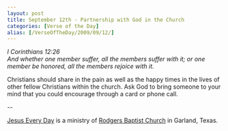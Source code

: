 ```yaml
---
layout: post
title: September 12th - Partnership with God in the Church
categories: [Verse of the Day]
alias: [/VerseOfTheDay/2009/09/12/]
---
```


_I Corinthians 12:26  
And whether one member suffer, all the members suffer with it; or
one member be honored, all the members rejoice with it._

Christians should share in the pain as well as the happy times in
the lives of other fellow Christians within the church. Ask God to
bring someone to your mind that you could encourage through a card or
phone call.

 --

<a href=http://jesuseveryday.net>Jesus Every Day</a> is a ministry of <a href=http://rodgersbaptist.net>Rodgers Baptist Church</a> in Garland, Texas.
